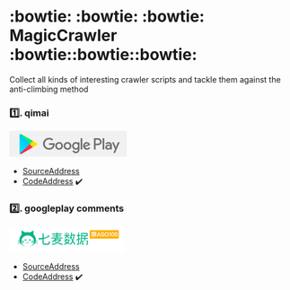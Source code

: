 # :bowtie: :bowtie: :bowtie: MagicCrawler :bowtie::bowtie::bowtie:

Collect all kinds of interesting crawler scripts and tackle them against the anti-climbing method

### :one:. qimai 
![googleplay](https://github.com/hanqiulun/MagicCrawler/blob/master/static/googleplay.png)
- [SourceAddress](https://www.qimai.cn/)
- [CodeAddress](https://github.com/hanqiulun/MagicCrawler/blob/master/qimai_spider.py) :heavy_check_mark: 

### :two:. googleplay comments 
![qimai](https://github.com/hanqiulun/MagicCrawler/blob/master/static/qimai.png)
- [SourceAddress](https://www.qimai.cn/)
- [CodeAddress](https://github.com/hanqiulun/MagicCrawler/blob/master/qimai_spider.py) :heavy_check_mark: 

